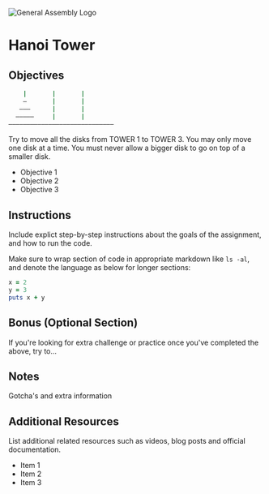 ![General Assembly Logo](http://i.imgur.com/ke8USTq.png)

# Hanoi Tower

## Objectives

```ruby
    |       |       |
    —       |       |
   ———      |       |
  —————     |       |
—————————————————————————————
```

Try to move all the disks from TOWER 1 to TOWER 3.
You may only move one disk at a time.
You must never allow a bigger disk to go on top of a smaller disk.

- Objective 1
- Objective 2
- Objective 3

## Instructions

Include explict step-by-step instructions about the goals of the assignment, and how to run the code.

Make sure to wrap section of code in appropriate markdown like `ls -al`, and denote the language as below for longer sections:

```ruby
x = 2
y = 3
puts x + y
```

## Bonus (Optional Section)

If you're looking for extra challenge or practice once you've completed the above, try to...

## Notes

Gotcha's and extra information

## Additional Resources

List additional related resources such as videos, blog posts and official documentation.

- Item 1
- Item 2
- Item 3
